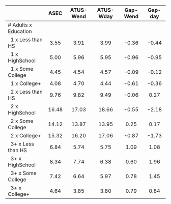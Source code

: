 
|                      |         ASEC |    ATUS-Wend |    ATUS-Wday |     Gap-Wend |      Gap-day |
| -------------------- | :----------: | :----------: | :----------: | :----------: | :----------: |
| # Adults x Education |              |              |              |              |              |
| &nbsp;&nbsp;1 x Less than HS |         3.55 |         3.91 |         3.99 |        -0.36 |        -0.44 |
| &nbsp;&nbsp;1 x HighSchool |         5.00 |         5.96 |         5.95 |        -0.96 |        -0.95 |
| &nbsp;&nbsp;1 x Some College |         4.45 |         4.54 |         4.57 |        -0.09 |        -0.12 |
| &nbsp;&nbsp;1 x College+ |         4.08 |         4.70 |         4.44 |        -0.61 |        -0.36 |
| &nbsp;&nbsp;2 x Less than HS |         9.76 |         9.82 |         9.49 |        -0.06 |         0.27 |
| &nbsp;&nbsp;2 x HighSchool |        16.48 |        17.03 |        18.66 |        -0.55 |        -2.18 |
| &nbsp;&nbsp;2 x Some College |        14.12 |        13.87 |        13.95 |         0.25 |         0.17 |
| &nbsp;&nbsp;2 x College+ |        15.32 |        16.20 |        17.06 |        -0.87 |        -1.73 |
| &nbsp;&nbsp;3+ x Less than HS |         6.84 |         5.74 |         5.75 |         1.09 |         1.08 |
| &nbsp;&nbsp;3+ x HighSchool |         8.34 |         7.74 |         6.38 |         0.60 |         1.96 |
| &nbsp;&nbsp;3+ x Some College |         7.42 |         6.64 |         5.97 |         0.78 |         1.45 |
| &nbsp;&nbsp;3+ x College+ |         4.64 |         3.85 |         3.80 |         0.79 |         0.84 |

